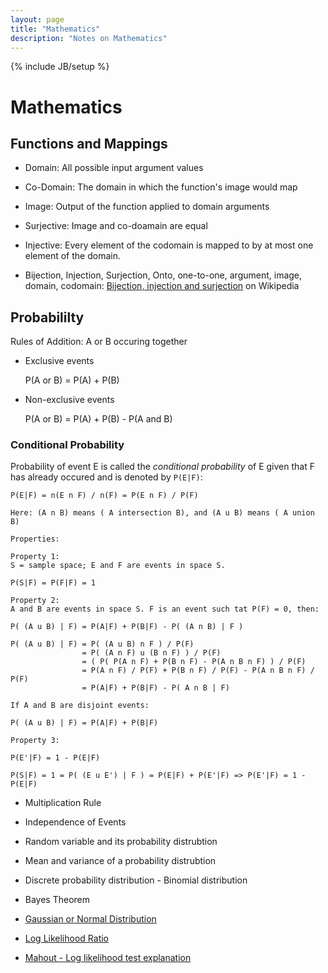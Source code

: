 ```yaml
---
layout: page
title: "Mathematics"
description: "Notes on Mathematics"
---
```


{% include JB/setup %}

# Mathematics

## Functions and Mappings

 * Domain: All possible input argument values

 * Co-Domain: The domain in which the function's image would map

 * Image: Output of the function applied to domain arguments

 * Surjective: Image and co-doamain are equal

 * Injective: Every element of the codomain is mapped to by at most one element of the domain.

 * Bijection, Injection, Surjection, Onto, one-to-one, argument, image, domain, codomain: [Bijection, injection and surjection](http://en.wikipedia.org/wiki/Bijection,_injection_and_surjection) on Wikipedia


## Probabililty 

Rules of Addition: A or B occuring together

 * Exclusive events

      P(A or B) = P(A) + P(B)

 * Non-exclusive events

      P(A or B) = P(A) + P(B) - P(A and B)

### Conditional Probability
 
   Probability of event E is called the *conditional probability* of E given that F has already occured and is denoted by `P(E|F)`:
   
    P(E|F) = n(E n F) / n(F) = P(E n F) / P(F)
   
    Here: (A n B) means ( A intersection B), and (A u B) means ( A union B)

    Properties:

    Property 1:
    S = sample space; E and F are events in space S.

    P(S|F) = P(F|F) = 1

    Property 2:
    A and B are events in space S. F is an event such tat P(F) = 0, then:

    P( (A u B) | F) = P(A|F) + P(B|F) - P( (A n B) | F )
    
    P( (A u B) | F) = P( (A u B) n F ) / P(F)
                    = P( (A n F) u (B n F) ) / P(F)
                    = ( P( P(A n F) + P(B n F) - P(A n B n F) ) / P(F)
                    = P(A n F) / P(F) + P(B n F) / P(F) - P(A n B n F) / P(F)
                    = P(A|F) + P(B|F) - P( A n B | F)

    If A and B are disjoint events:

    P( (A u B) | F) = P(A|F) + P(B|F)

    Property 3:

    P(E'|F) = 1 - P(E|F)

    P(S|F) = 1 = P( (E u E') | F ) = P(E|F) + P(E'|F) => P(E'|F) = 1 - P(E|F)
		    

 * Multiplication Rule

 * Independence of Events

 * Random variable and its probability distrubtion
 
 * Mean and variance of a probability distrubtion
 
 * Discrete probability distribution - Binomial distribution

 * Bayes Theorem
 

 * [Gaussian or Normal Distribution](http://en.wikipedia.org/wiki/Normal_distribution)

 * [Log Likelihood Ratio](http://tdunning.blogspot.in/2008/03/surprise-and-coincidence.html)

 * [Mahout - Log likelihood test explanation](https://mail-archives.apache.org/mod_mbox/mahout-user/201105.mbox/%3CBANLkTi=TeA56NLOjmquveNxwB_C5HQAFEQ@mail.gmail.com%3E)
